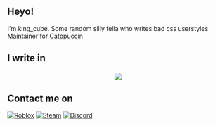## Heyo!

I'm king_cube. Some random silly fella who writes bad css userstyles \
Maintainer for [Catppuccin](https://github.com/catppuccin)

## I write in</p> 
<p align="center">
  <a href="https://skillicons.dev">
    <img src="https://skillicons.dev/icons?i=css" />
  </a>
</p>


## Contact me on
<a href="https://www.roblox.com/users/2763972604/profile"><img src="https://img.shields.io/badge/Roblox-000?logo=roblox&logoColor=fff&style=for-the-badge" alt="Roblox"></a>
<a href="https://steamcommunity.com/id/king_cube"><img src="https://img.shields.io/badge/Steam-000?logo=steam&logoColor=fff&style=for-the-badge" alt="Steam"></a>
<a href="https://discord.com/users/989197238687387709"><img src="https://img.shields.io/badge/Discord-5865F2?logo=discord&logoColor=fff&style=for-the-badge" alt="Discord"></a>

